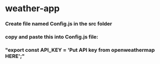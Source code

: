 # weather-app
### Create file named Config.js in the src folder
### copy and paste this into Config.js file:
### "export const API_KEY = 'Put API key from openweathermap HERE';"
